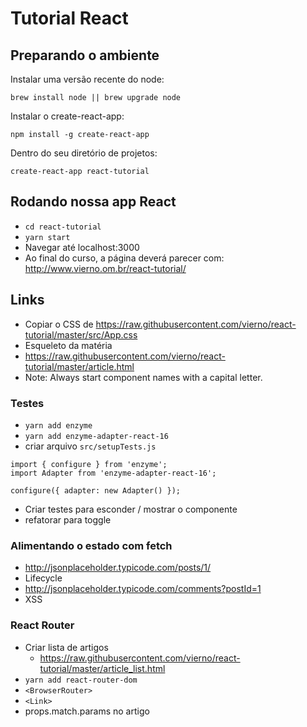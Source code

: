 # Tutorial React

## Preparando o ambiente

Instalar uma versão recente do node:

`brew install node || brew upgrade node`

Instalar o create-react-app:

`npm install -g create-react-app`

Dentro do seu diretório de projetos:

`create-react-app react-tutorial`


## Rodando nossa app React

- `cd react-tutorial`
- `yarn start`
- Navegar até localhost:3000
- Ao final do curso, a página deverá parecer com: http://www.vierno.om.br/react-tutorial/


## Links
- Copiar o CSS de https://raw.githubusercontent.com/vierno/react-tutorial/master/src/App.css
- Esqueleto da matéria
- https://raw.githubusercontent.com/vierno/react-tutorial/master/article.html
- Note: Always start component names with a capital letter.

### Testes

- `yarn add enzyme`
- `yarn add enzyme-adapter-react-16`
- criar arquivo `src/setupTests.js`
```
import { configure } from 'enzyme';
import Adapter from 'enzyme-adapter-react-16';

configure({ adapter: new Adapter() });
```
- Criar testes para esconder / mostrar o componente
- refatorar para toggle

### Alimentando o estado com fetch

- http://jsonplaceholder.typicode.com/posts/1/
- Lifecycle
- http://jsonplaceholder.typicode.com/comments?postId=1
- XSS

### React Router

- Criar lista de artigos
    - https://raw.githubusercontent.com/vierno/react-tutorial/master/article_list.html
- `yarn add react-router-dom`
- `<BrowserRouter>`
- `<Link>`
- props.match.params no artigo
